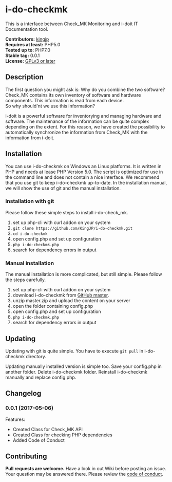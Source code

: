 # i-do-checkmk

This is a interface between Check_MK Monitoring and i-doit IT Documentation tool. 

**Contributors:** [kingjp](https://github.com/KingJP)  
**Requires at least:** PHP5.0  
**Tested up to:** PHP7.0  
**Stable tag:** 0.0.1   
**License:** [GPLv3 or later](https://github.com/KingJP/i-do-checkmk/blob/master/LICENSE)

## Description ##

The first question you might ask is: Why do you combine the two software? Check_MK contains its own inventory of software and hardware components. This information is read from each device.  
So why should'nt we use this information?

i-doit is a powerful software for inventorying and managing hardware and software. The maintenance of the information can be quite complex depending on the extent. For this reason, we have created the possibility to automatically synchronize the information from Check_MK with the information from i-doit.

## Installation ##

You can use i-do-checkmk on Windows an Linux platforms. It is written in PHP and needs at lease PHP Version 5.0. The script is optimized for use in the command line and does not contain a nice interface. We recommend that you use git to keep i-do-checkmk up-to-date. In the installation manual, we will show the use of git and the manual installation.

### Installation with git ###

Please follow these simple steps to install i-do-check_mk.

1. set up php-cli with curl addon on your system
2. `git clone https://github.com/KingJP/i-do-checkmk.git`
3. `cd i-do-checkmk`
4. open config.php and set up configuration
5. `php i-do-checkmk.php`
6. search for dependency errors in output

### Manual installation ###

The manual installation is more complicated, but still simple. Please follow the steps carefully.

1. set up php-cli with curl addon on your system
2. download i-do-checkmk from [GitHub master](https://github.com/KingJP/i-do-checkmk/archive/master.zip).
3. unzip master.zip and upload the content on your server
4. open the folder containing config.php
5. open config.php and set up configuration
6. `php i-do-checkmk.php`
7. search for dependency errors in output

## Updating ##

Updating with git is quite simple. You have to execute `git pull` in i-do-checkmk directory.  

Updating manually installed version is simple too. Save your config.php in another folder. Delete i-do-checkmk folder. Reinstall i-do-checkmk manually and replace config.php. 

## Changelog ##

### 0.0.1 (2017-05-06)

Features:

- Created Class for Check_MK API
- Created Class for checking PHP dependencies
- Added Code of Conduct

## Contributing ##

**Pull requests are welcome.** Have a look in out Wiki before posting an issue. Your question may be answered there. Please review the [code of conduct](https://github.com/KingJP/i-do-checkmk/blob/master/code_of_conduct.md).
